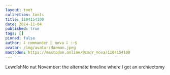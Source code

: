```yaml
---
layout: toot
collection: toots
title: 1104154100
date: 2024-11-04
published: true
tags: []
pinned: false
author: ⸸ commander ░ nova ⸸ :~$
avatar: /img/avatar/daemon.jpeg
mastodon: https://mastodon.online/@cmdr_nova/1104154100
---
```


LewdishNo nut November: the alternate timeline where I got an orchiectomy
